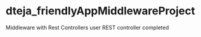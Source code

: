 # dteja_friendlyAppMiddlewareProject
Middleware with Rest Controllers
user REST controller completed

